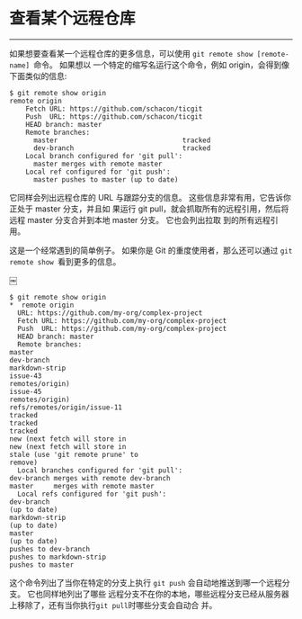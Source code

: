 # 查看某个远程仓库
---- 

如果想要查看某一个远程仓库的更多信息，可以使用 `git remote show [remote-name] `命令。 如果想以 一个特定的缩写名运行这个命令，例如 origin，会得到像下面类似的信息: 



	  
	$ git remote show origin
	remote origin
	    Fetch URL: https://github.com/schacon/ticgit
	    Push  URL: https://github.com/schacon/ticgit
	    HEAD branch: master
	    Remote branches:
	      master                               tracked
	      dev-branch                           tracked
	    Local branch configured for 'git pull':
	      master merges with remote master
	    Local ref configured for 'git push':
	      master pushes to master (up to date)



它同样会列出远程仓库的 URL 与跟踪分支的信息。 这些信息非常有用，它告诉你正处于 master 分支，并且如 果运行 git pull，就会抓取所有的远程引用，然后将远程 master 分支合并到本地 master 分支。 它也会列出拉取 到的所有远程引用。 

这是一个经常遇到的简单例子。 如果你是 Git 的重度使用者，那么还可以通过 `git remote show `看到更多的信息。 



￼
 
	
	$ git remote show origin
	*  remote origin
	  URL: https://github.com/my-org/complex-project
	  Fetch URL: https://github.com/my-org/complex-project
	  Push  URL: https://github.com/my-org/complex-project
	  HEAD branch: master
	  Remote branches:
	master
	dev-branch
	markdown-strip
	issue-43
	remotes/origin)
	issue-45
	remotes/origin)
	refs/remotes/origin/issue-11
	tracked
	tracked
	tracked
	new (next fetch will store in
	new (next fetch will store in
	stale (use 'git remote prune' to
	remove)
	  Local branches configured for 'git pull':
	dev-branch merges with remote dev-branch
	master     merges with remote master
	  Local refs configured for 'git push':
	dev-branch
	(up to date)
	markdown-strip
	(up to date)
	master
	(up to date)
	pushes to dev-branch
	pushes to markdown-strip
	pushes to master



这个命令列出了当你在特定的分支上执行 `git push` 会自动地推送到哪一个远程分支。 它也同样地列出了哪些 远程分支不在你的本地，哪些远程分支已经从服务器上移除了，还有当你执行`git pull`时哪些分支会自动合 并。 

